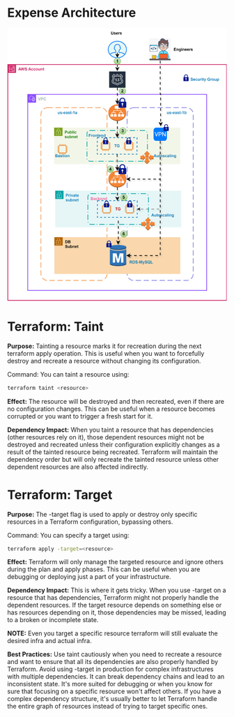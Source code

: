 # Expense Architecture

![alt text](expense-infra-dev.drawio.svg)

# Terraform: Taint

**Purpose:** Tainting a resource marks it for recreation during the next terraform apply operation. This is useful when you want to forcefully destroy and recreate a resource without changing its configuration.

Command: You can taint a resource using:

```bash
terraform taint <resource>
```

**Effect:** The resource will be destroyed and then recreated, even if there are no configuration changes. This can be useful when a resource becomes corrupted or you want to trigger a fresh start for it.

**Dependency Impact:** When you taint a resource that has dependencies (other resources rely on it), those dependent resources might not be destroyed and recreated unless their configuration explicitly changes as a result of the tainted resource being recreated. Terraform will maintain the dependency order but will only recreate the tainted resource unless other dependent resources are also affected indirectly.

# Terraform: Target

**Purpose:** The -target flag is used to apply or destroy only specific resources in a Terraform configuration, bypassing others.

Command: You can specify a target using:

```bash
terraform apply -target=<resource>
```
**Effect:** Terraform will only manage the targeted resource and ignore others during the plan and apply phases. This can be useful when you are debugging or deploying just a part of your infrastructure.

**Dependency Impact:** This is where it gets tricky. When you use -target on a resource that has dependencies, Terraform might not properly handle the dependent resources. If the target resource depends on something else or has resources depending on it, those dependencies may be missed, leading to a broken or incomplete state.

**NOTE:** Even you target a specific resource terraform will still evaluate the desired infra and actual infra.

**Best Practices:**
Use taint cautiously when you need to recreate a resource and want to ensure that all its dependencies are also properly handled by Terraform.
Avoid using -target in production for complex infrastructures with multiple dependencies. It can break dependency chains and lead to an inconsistent state. It's more suited for debugging or when you know for sure that focusing on a specific resource won't affect others.
If you have a complex dependency structure, it's usually better to let Terraform handle the entire graph of resources instead of trying to target specific ones.